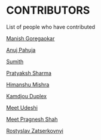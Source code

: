 CONTRIBUTORS
============

List of people who have contributed

[Manish Goregaokar](https://github.com/Manishearth)

[Anuj Pahuja](https://github.com/alasin)

[Sumith](https://github.com/Sumith1896)

[Pratyaksh Sharma](https://github.com/pratyakshs)

[Himanshu Mishra](https://github.com/OrkoHunter)

[Kamdjou Duplex](https://github.com/kamdjouduplex)

[Meet Udeshi](https://github.com/udiboy1209)

[Meet Pragnesh Shah](https://github.com/meetshah1995)

[Rostyslav Zatserkovnyi](https://github.com/rzats)
